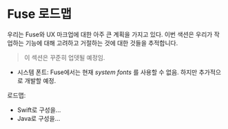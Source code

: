 # Fuse  로드맵

우리는 Fuse와 UX 마크업에 대한 아주 큰 계획을 가지고 있다. 이번 색션은 우리가 작업하는 기능에 대해 고려하고 거절하는 것에 대한 것들을 추적합니다.

> 이 섹션은 꾸준히 업뎃될 예정임.

- 시스템 폰트: Fuse에서는 현재 _system fonts_ 를 사용할 수 없음. 하지만 추가적으로 개발할 예정.

로드맵:
* Swift로 구성을...
* Java로 구성을...
